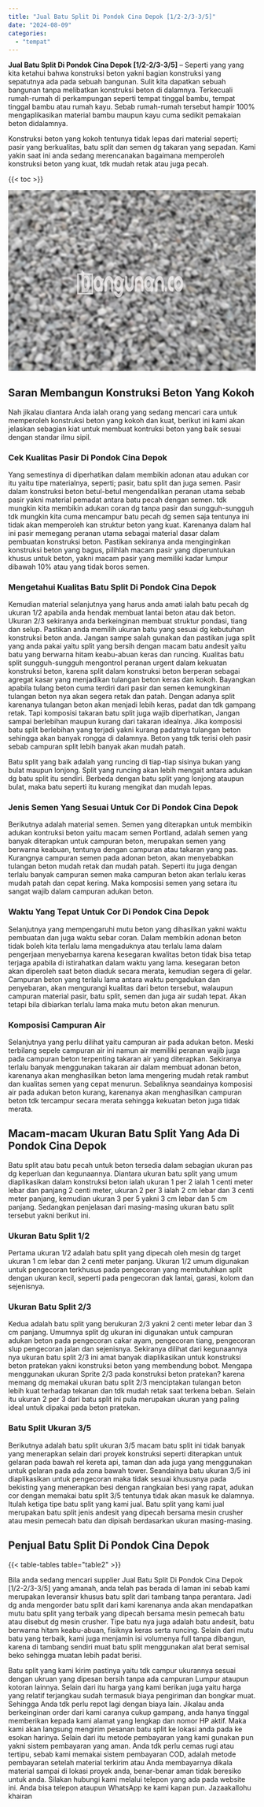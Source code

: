 ```yaml
---
title: "Jual Batu Split Di Pondok Cina Depok [1/2-2/3-3/5]"
date: "2024-08-09"
categories: 
  - "tempat"
---
```


**Jual Batu Split Di Pondok Cina Depok \[1/2-2/3-3/5\]** – Seperti yang yang kita ketahui bahwa konstruksi beton yakni bagian konstruksi yang sepatutnya ada pada sebuah bangunan. Sulit kita dapatkan sebuah bangunan tanpa melibatkan konstruksi beton di dalamnya. Terkecuali rumah-rumah di perkampungan seperti tempat tinggal bambu, tempat tinggal bambu atau rumah kayu. Sebab rumah-rumah tersebut hampir 100% mengaplikasikan material bambu maupun kayu cuma sedikit pemakaian beton didalamnya.

Konstruksi beton yang kokoh tentunya tidak lepas dari material seperti; pasir yang berkualitas, batu split dan semen dg takaran yang sepadan. Kami yakin saat ini anda sedang merencanakan bagaimana memperoleh konstruksi beton yang kuat, tdk mudah retak atau juga pecah.

{{< toc >}}

![Jual Batu Split Di Pondok Cina Depok [1/2-2/3-3/5]](/images/jual-batu-split-37.png)

## Saran Membangun Konstruksi Beton Yang Kokoh

Nah jikalau diantara Anda ialah orang yang sedang mencari cara untuk memperoleh konstruksi beton yang kokoh dan kuat, berikut ini kami akan jelaskan sebagian kiat untuk membuat kontruksi beton yang baik sesuai dengan standar ilmu sipil.

### Cek Kualitas Pasir Di Pondok Cina Depok

Yang semestinya di diperhatikan dalam membikin adonan atau adukan cor itu yaitu tipe materialnya, seperti; pasir, batu split dan juga semen. Pasir dalam konstruksi beton betul-betul mengendalikan peranan utama sebab pasir yakni material pemadat antara batu pecah dengan semen. tdk mungkin kita membikin adukan coran dg tanpa pasir dan sungguh-sungguh tdk mungkin kita cuma mencampur batu pecah dg semen saja tentunya ini tidak akan memperoleh kan struktur beton yang kuat. Karenanya dalam hal ini pasir memegang peranan utama sebagai material dasar dalam pembuatan konstruksi beton. Pastikan sekiranya anda menginginkan konstruksi beton yang bagus, pilihlah macam pasir yang diperuntukan khusus untuk beton, yakni macam pasir yang memiliki kadar lumpur dibawah 10% atau yang tidak boros semen.

### Mengetahui Kualitas Batu Split Di Pondok Cina Depok

Kemudian material selanjutnya yang harus anda amati ialah batu pecah dg ukuran 1/2 apabila anda hendak membuat lantai beton atau dak beton. Ukuran 2/3 sekiranya anda berkeinginan membuat struktur pondasi, tiang dan selup. Pastikan anda memilih ukuran batu yang sesuai dg kebutuhan konstruksi beton anda. Jangan sampe salah gunakan dan pastikan juga split yang anda pakai yaitu split yang bersih dengan macam batu andesit yaitu batu yang berwarna hitam keabu-abuan keras dan runcing. Kualitas batu split sungguh-sungguh mengontrol peranan urgent dalam kekuatan konstruksi beton, karena split dalam konstruksi beton berperan sebagai agregat kasar yang menjadikan tulangan beton keras dan kokoh. Bayangkan apabila tulang beton cuma terdiri dari pasir dan semen kemungkinan tulangan beton nya akan segera retak dan patah. Dengan adanya split karenanya tulangan beton akan menjadi lebih keras, padat dan tdk gampang retak. Tapi komposisi takaran batu split juga wajib diperhatikan, Jangan sampai berlebihan maupun kurang dari takaran idealnya. Jika komposisi batu split berlebihan yang terjadi yakni kurang padatnya tulangan beton sehingga akan banyak rongga di dalamnya. Beton yang tdk terisi oleh pasir sebab campuran split lebih banyak akan mudah patah.

Batu split yang baik adalah yang runcing di tiap-tiap sisinya bukan yang bulat maupun lonjong. Split yang runcing akan lebih mengait antara adukan dg batu split itu sendiri. Berbeda dengan batu split yang lonjong ataupun bulat, maka batu seperti itu kurang mengikat dan mudah lepas.

### Jenis Semen Yang Sesuai Untuk Cor Di Pondok Cina Depok

Berikutnya adalah material semen. Semen yang diterapkan untuk membikin adukan kontruksi beton yaitu macam semen Portland, adalah semen yang banyak diterapkan untuk campuran beton, merupakan semen yang berwarna keabuan, tentunya dengan campuran atau takaran yang pas. Kurangnya campuran semen pada adonan beton, akan menyebabkan tulangan beton mudah retak dan mudah patah. Seperti itu juga dengan terlalu banyak campuran semen maka campuran beton akan terlalu keras mudah patah dan cepat kering. Maka komposisi semen yang setara itu sangat wajib dalam campuran adukan beton.

### Waktu Yang Tepat Untuk Cor Di Pondok Cina Depok

Selanjutnya yang mempengaruhi mutu beton yang dihasilkan yakni waktu pembuatan dan juga waktu sebar coran. Dalam membikin adonan beton tidak boleh kita terlalu lama mengaduknya atau terlalu lama dalam pengerjaan menyebarnya karena kesegaran kwalitas beton tidak bisa tetap terjaga apabila di istirahatkan dalam waktu yang lama. kesegaran beton akan diperoleh saat beton diaduk secara merata, kemudian segera di gelar. Campuran beton yang terlalu lama antara waktu pengadukan dan penyebaran, akan mengurangi kualitas dari beton tersebut, walaupun campuran material pasir, batu split, semen dan juga air sudah tepat. Akan tetapi bila dibiarkan terlalu lama maka mutu beton akan menurun.

### Komposisi Campuran Air

Selanjutnya yang perlu dilihat yaitu campuran air pada adukan beton. Meski terbilang sepele campuran air ini namun air memiliki peranan wajib juga pada campuran beton terpenting takaran air yang diterapkan. Sekiranya terlalu banyak menggunakan takaran air dalam membuat adonan beton, karenanya akan menghasilkan beton lama mengering mudah retak rambut dan kualitas semen yang cepat menurun. Sebaliknya seandainya komposisi air pada adukan beton kurang, karenanya akan menghasilkan campuran beton tdk tercampur secara merata sehingga kekuatan beton juga tidak merata.

## Macam-macam Ukuran Batu Split Yang Ada Di Pondok Cina Depok

Batu split atau batu pecah untuk beton tersedia dalam sebagian ukuran pas dg keperluan dan kegunaannya. Diantara ukuran batu split yang umum diaplikasikan dalam konstruksi beton ialah ukuran 1 per 2 ialah 1 centi meter lebar dan panjang 2 centi meter, ukuran 2 per 3 ialah 2 cm lebar dan 3 centi meter panjang, kemudian ukuran 3 per 5 yakni 3 cm lebar dan 5 cm panjang. Sedangkan penjelasan dari masing-masing ukuran batu split tersebut yakni berikut ini.

### Ukuran Batu Split 1/2

Pertama ukuran 1/2 adalah batu split yang dipecah oleh mesin dg target ukuran 1 cm lebar dan 2 centi meter panjang. Ukuran 1/2 umum digunakan untuk pengecoran terkhusus pada pengecoran yang membutuhkan split dengan ukuran kecil, seperti pada pengecoran dak lantai, garasi, kolom dan sejenisnya.

### Ukuran Batu Split 2/3

Kedua adalah batu split yang berukuran 2/3 yakni 2 centi meter lebar dan 3 cm panjang. Umumnya split dg ukuran ini digunakan untuk campuran adukan beton pada pengecoran cakar ayam, pengecoran tiang, pengecoran slup pengecoran jalan dan sejenisnya. Sekiranya dilihat dari kegunaannya nya ukuran batu split 2/3 ini amat banyak diaplikasikan untuk konstruksi beton pratekan yakni konstruksi beton yang membendung bobot. Mengapa menggunakan ukuran Sprite 2/3 pada konstruksi beton pratekan? karena memang dg memakai ukuran batu split 2/3 menciptakan tulangan beton lebih kuat terhadap tekanan dan tdk mudah retak saat terkena beban. Selain itu ukuran 2 per 3 dari batu split ini pula merupakan ukuran yang paling ideal untuk dipakai pada beton pratekan.

### Batu Split Ukuran 3/5

Berikutnya adalah batu split ukuran 3/5 macam batu split ini tidak banyak yang menerapkan selain dari proyek konstruksi seperti diterapkan untuk gelaran pada bawah rel kereta api, taman dan ada juga yang menggunakan untuk gelaran pada ada zona bawah tower. Seandainya batu ukuran 3/5 ini diaplikasikan untuk pengecoran maka tidak sesuai khususnya pada bekisting yang menerapkan besi dengan rangkaian besi yang rapat, adukan cor dengan memakai batu split 3/5 tentunya tidak akan masuk ke dalamnya. Itulah ketiga tipe batu split yang kami jual. Batu split yang kami jual merupakan batu split jenis andesit yang dipecah bersama mesin crusher atau mesin pemecah batu dan dipisah berdasarkan ukuran masing-masing.

## Penjual Batu Split Di Pondok Cina Depok

{{< table-tables table="table2" >}}

Bila anda sedang mencari supplier Jual Batu Split Di Pondok Cina Depok \[1/2-2/3-3/5\] yang amanah, anda telah pas berada di laman ini sebab kami merupakan leveransir khusus batu split dari tambang tanpa perantara. Jadi dg anda mengorder batu split dari kami karenanya anda akan mendapatkan mutu batu split yang terbaik yang dipecah bersama mesin pemecah batu atau disebut dg mesin crusher. Tipe batu nya juga adalah batu andesit, batu berwarna hitam keabu-abuan, fisiknya keras serta runcing. Selain dari mutu batu yang terbaik, kami juga menjamin isi volumenya full tanpa dibangun, karena di tambang sendiri muat batu split menggunakan alat berat semisal beko sehingga muatan lebih padat berisi.

Batu split yang kami kirim pastinya yaitu tdk campur ukurannya sesuai dengan ukruan yang dipesan bersih tanpa ada campuran Lumpur ataupun kotoran lainnya. Selain dari itu harga yang kami berikan juga yaitu harga yang relatif terjangkau sudah termasuk biaya pengiriman dan bongkar muat. Sehingga Anda tdk perlu repot lagi dengan biaya lain. Jikalau anda berkeinginan order dari kami caranya cukup gampang, anda hanya tinggal memberikan kepada kami alamat yang lengkap dan nomor HP aktif. Maka kami akan langsung mengirim pesanan batu split ke lokasi anda pada ke esokan harinya. Selain dari itu metode pembayaran yang kami gunakan pun yakni sistem pembayaran yang aman. Anda tdk perlu cemas rugi atau tertipu, sebab kami memakai sistem pembayaran COD, adalah metode pembayaran setelah material terkirim atau Anda membayarnya dikala material sampai di lokasi proyek anda, benar-benar aman tidak beresiko untuk anda. Silakan hubungi kami melalui telepon yang ada pada website ini. Anda bisa telepon ataupun WhatsApp ke kami kapan pun. Jazaakallohu khairan
